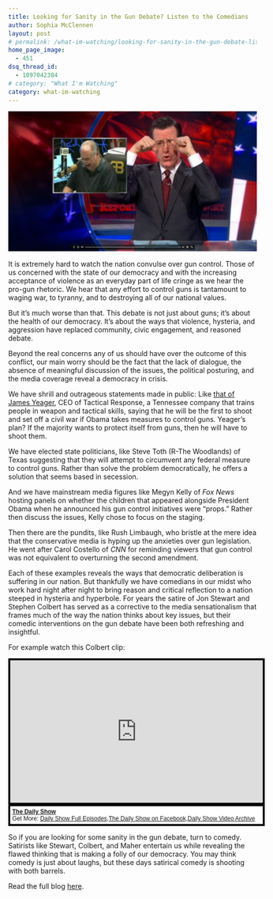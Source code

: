 ```yaml
---
title: Looking for Sanity in the Gun Debate? Listen to the Comedians
author: Sophia McClennen
layout: post
# permalink: /what-im-watching/looking-for-sanity-in-the-gun-debate-listen-to-the-comedians/
home_page_image:
  - 451
dsq_thread_id:
  - 1097042384
# category: "What I'm Watching"
category: what-im-watching
---
```


![](/assets/img/Screen-Shot-2013-02-05-at-6.36.28-PM.png)

It is extremely hard to watch the nation convulse over gun control. Those of us concerned with the state of our democracy and with the increasing acceptance of violence as an everyday part of life cringe as we hear the pro-gun rhetoric. We hear that any effort to control guns is tantamount to waging war, to tyranny, and to destroying all of our national values.

But it&#8217;s much worse than that. This debate is not just about guns; it&#8217;s about the health of our democracy. It&#8217;s about the ways that violence, hysteria, and aggression have replaced community, civic engagement, and reasoned debate.

Beyond the real concerns any of us should have over the outcome of this conflict, our main worry should be the fact that the lack of dialogue, the absence of meaningful discussion of the issues, the political posturing, and the media coverage reveal a democracy in crisis.

We have shrill and outrageous statements made in public: Like <a href="http://www.huffingtonpost.com/2013/01/15/james-yeager-tactical-response_n_2478594.html" target="_hplink">that of James Yeager</a>, CEO of Tactical Response, a Tennessee company that trains people in weapon and tactical skills, saying that he will be the first to shoot and set off a civil war if Obama takes measures to control guns. Yeager&#8217;s plan? If the majority wants to protect itself from guns, then he will have to shoot them.

We have elected state politicians, like Steve Toth (R-The Woodlands) of Texas suggesting that they will attempt to circumvent any federal measure to control guns. Rather than solve the problem democratically, he offers a solution that seems based in secession.

And we have mainstream media figures like Megyn Kelly of *Fox News* hosting panels on whether the children that appeared alongside President Obama when he announced his gun control initiatives were &#8220;props.&#8221; Rather then discuss the issues, Kelly chose to focus on the staging.

Then there are the pundits, like Rush Limbaugh, who bristle at the mere idea that the conservative media is hyping up the anxieties over gun legislation. He went after Carol Costello of *CNN* for reminding viewers that gun control was not equivalent to overturning the second amendment.

Each of these examples reveals the ways that democratic deliberation is suffering in our nation. But thankfully we have comedians in our midst who work hard night after night to bring reason and critical reflection to a nation steeped in hysteria and hyperbole. For years the satire of Jon Stewart and Stephen Colbert has served as a corrective to the media sensationalism that frames much of the way the nation thinks about key issues, but their comedic interventions on the gun debate have been both refreshing and insightful.

For example watch this Colbert clip:

<div style="background-color:#000000;width:520px;"><div style="padding:4px;"><iframe src="http://media.mtvnservices.com/embed/mgid:arc:video:comedycentral.com:b9994a40-9261-4f15-a87b-9ad6dd01aad8" width="512" height="288" frameborder="0"></iframe><p style="text-align:left;background-color:#FFFFFF;padding:4px;margin-top:4px;margin-bottom:0px;font-family:Arial, Helvetica, sans-serif;font-size:12px;"><b><a href="http://thedailyshow.cc.com/">The Daily Show</a></b><br/>Get More: <a href="http://thedailyshow.cc.com/full-episodes/">Daily Show Full Episodes</a>,<a href="http://www.facebook.com/thedailyshow">The Daily Show on Facebook</a>,<a href="http://thedailyshow.cc.com/videos">Daily Show Video Archive</a></p></div></div>

So if you are looking for some sanity in the gun debate, turn to comedy. Satirists like Stewart, Colbert, and Maher entertain us while revealing the flawed thinking that is making a folly of our democracy. You may think comedy is just about laughs, but these days satirical comedy is shooting with both barrels.

Read the full blog [here][1].

 [1]: http://www.huffingtonpost.com/sophia-a-mcclennen/control-gun-control_b_2521114.html
